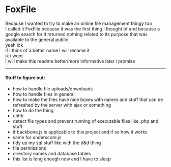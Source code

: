 # FoxFile
Because I wanted to try to make an online file management thingy too  
I called it FoxFile because it was the first thing I thought of and because a google search for it returned nothing related to its purpose that was available to the general public  
yeah idk  
if I think of a better name I will rename it  
jk i wont  
I will make this readme better/more informative later i promise

---------
#### Stuff to figure out:  
- how to handle file uploads/downloads
- how to handle files in general
- how to make the files have nice boxes with names and stuff that can be refreshed by the server with ajax or something
- how to do the thing
- uhhh
- detect file types and prevent running of executable files like .php and stuff
- if backbone.js is applicable to this project and if so how it works
- same for underscore.js
- tidy up my sql stuff like with the d&d thing
- file permissions
- directory names and database tables
- this list is long enough now and I have to sleep
